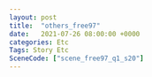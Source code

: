 ```yaml
---
layout: post
title:  "others_free97"
date:   2021-07-26 08:00:00 +0000
categories: Etc
Tags: Story Etc
SceneCode: ["scene_free97_q1_s20"]
---
```


